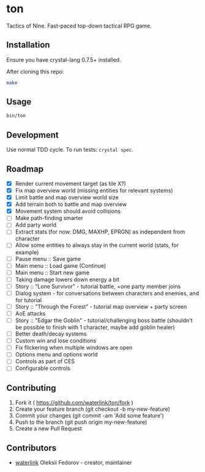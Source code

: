 # ton

Tactics of Nine. Fast-paced top-down tactical RPG game.

## Installation

Ensure you have crystal-lang 0.7.5+ installed.

After cloning this repo:

```bash
make
```

## Usage

```bash
bin/ton
```

## Development

Use normal TDD cycle. To run tests: `crystal spec`.

## Roadmap

- [x] Render current movement target (as tile X?)
- [x] Fix map overview world (missing entities for relevant systems)
- [x] Limit battle and map overview world size
- [x] Add terrain both to battle and map overview
- [x] Movement system should avoid collisions
- [ ] Make path-finding smarter
- [ ] Add party world
- [ ] Extract stats (for now: DMG, MAXHP, EPRGN) as independent from character
- [ ] Allow some entities to always stay in the current world (stats, for example)
- [ ] Pause menu :: Save game
- [ ] Main menu :: Load game (Continue)
- [ ] Main menu :: Start new game
- [ ] Taking damage lowers down energy a bit
- [ ] Story :: "Lone Survivor" - tutorial battle, +one party member joins
- [ ] Dialog system - for conversations between characters and enemies, and for tutorial
- [ ] Story :: "Through the Forest" - tutorial map overview + party screen
- [ ] AoE attacks
- [ ] Story :: "Edgar the Goblin" - tutorial/challenging boss battle (shouldn't be possible to finish with 1 character, maybe add goblin healer)
- [ ] Better death/decay systems
- [ ] Custom win and lose conditions
- [ ] Fix flickering when multiple windows are open
- [ ] Options menu and options world
- [ ] Controls as part of CES
- [ ] Configurable controls

## Contributing

1. Fork it ( https://github.com/waterlink/ton/fork )
2. Create your feature branch (git checkout -b my-new-feature)
3. Commit your changes (git commit -am 'Add some feature')
4. Push to the branch (git push origin my-new-feature)
5. Create a new Pull Request

## Contributors

- [waterlink](https://github.com/waterlink) Oleksii Fedorov - creator, maintainer
